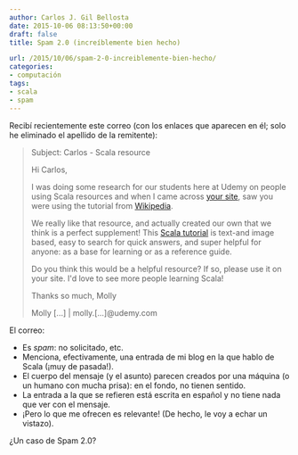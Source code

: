 ```yaml
---
author: Carlos J. Gil Bellosta
date: 2015-10-06 08:13:50+00:00
draft: false
title: Spam 2.0 (increíblemente bien hecho)

url: /2015/10/06/spam-2-0-increiblemente-bien-hecho/
categories:
- computación
tags:
- scala
- spam
---
```


Recibí recientemente este correo (con los enlaces que aparecen en él; solo he eliminado el apellido de la remitente):

>Subject: Carlos - Scala resource
>
>Hi Carlos,
>
>I was doing some research for our students here at Udemy on people using Scala resources and when I came across [your site](http://www.datanalytics.com/2014/06/12/hoy-he-echado-de-menos-scala/), saw you were using the tutorial from [Wikipedia](http://en.wikipedia.org/wiki/Scala_(programming_language)).
>
>We really like that resource, and actually created our own that we think is a perfect supplement! This [Scala tutorial](https://blog.udemy.com/scala-tutorial-getting-started-with-scala/) is text-and image based, easy to search for quick answers, and super helpful for anyone: as a base for learning or as a reference guide.
>
>Do you think this would be a helpful resource? If so, please use it on your site. I'd love to see more people learning Scala!
>
>Thanks so much,
>Molly
>
>Molly [...] | molly.[...]@udemy.com

El correo:

* Es _spam_: no solicitado, etc.
* Menciona, efectivamente, una entrada de mi blog en la que hablo de Scala (¡muy de pasada!).
* El cuerpo del mensaje (y el asunto) parecen creados por una máquina (o un humano con mucha prisa): en el fondo, no tienen sentido.
* La entrada a la que se refieren está escrita en español y no tiene nada que ver con el mensaje.
* ¡Pero lo que me ofrecen es relevante! (De hecho, le voy a echar un vistazo).

¿Un caso de Spam 2.0?

